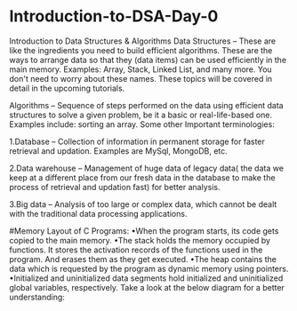 # Introduction-to-DSA-Day-0
Introduction to Data Structures & Algorithms
Data Structures –  These are like the ingredients you need to build efficient algorithms. These are the ways to arrange data so that they (data items) can be used efficiently in the main memory. Examples: Array, Stack, Linked List, and many more. You don't need to worry about these names. These topics will be covered in detail in the upcoming tutorials.

Algorithms – Sequence of steps performed on the data using efficient data structures to solve a given problem, be it a basic or real-life-based one.  Examples include: sorting an array.
Some other Important terminologies:

1.Database – Collection of information in permanent storage for faster retrieval and updation. Examples are MySql, MongoDB, etc.

2.Data warehouse – Management of huge data of legacy data( the data we keep at a different place from our fresh data in the database to make the process of retrieval and updation fast) for better analysis.

3.Big data – Analysis of too large or complex data, which cannot be dealt with the traditional data processing applications.

#Memory Layout of C Programs:
•When the program starts, its code gets copied to the main memory.
•The stack holds the memory occupied by functions. It stores the activation records of the functions used in the program. And erases them as they get executed.
•The heap contains the data which is requested by the program as dynamic memory using pointers.
•Initialized and uninitialized data segments hold initialized and uninitialized global variables, respectively.
Take a look at the below diagram for a better understanding:

 

